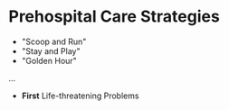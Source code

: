 # Prehospital Care Strategies

- "Scoop and Run"
- "Stay and Play"
- "Golden Hour"

...

- __First__ Life-threatening Problems
